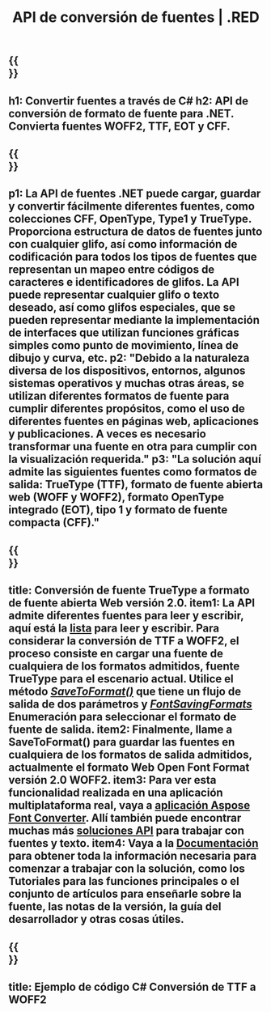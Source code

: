 ﻿---
translation: true
template: /_templates/conversion-net.md
title: API de conversión de fuentes | .RED
url: /net/conversion/
description: Funcionalidad de conversión de fuentes. Convierta diferentes fuentes como CFF, EOT, WOFF, TTF y Type 1 con unas pocas líneas de código C# a través de la biblioteca .NET.
keywords: convertidor de fuentes .net, convertidor de fuentes net, conversión de fuentes c#
family: font
platformtag: net
feature: conversion
---

{{<section banner>}}
---
h1: Convertir fuentes a través de C#
h2: API de conversión de formato de fuente para .NET. Convierta fuentes WOFF2, TTF, EOT y CFF.
---

{{<section overview>}}
---
p1: La API de fuentes .NET puede cargar, guardar y convertir fácilmente diferentes fuentes, como colecciones CFF, OpenType, Type1 y TrueType. Proporciona estructura de datos de fuentes junto con cualquier glifo, así como información de codificación para todos los tipos de fuentes que representan un mapeo entre códigos de caracteres e identificadores de glifos. La API puede representar cualquier glifo o texto deseado, así como glifos especiales, que se pueden representar mediante la implementación de interfaces que utilizan funciones gráficas simples como punto de movimiento, línea de dibujo y curva, etc.
p2: "Debido a la naturaleza diversa de los dispositivos, entornos, algunos sistemas operativos y muchas otras áreas, se utilizan diferentes formatos de fuente para cumplir diferentes propósitos, como el uso de diferentes fuentes en páginas web, aplicaciones y publicaciones. A veces es necesario transformar una fuente en otra para cumplir con la visualización requerida."
p3: "La solución aquí admite las siguientes fuentes como formatos de salida: TrueType (TTF), formato de fuente abierta web (WOFF y WOFF2), formato OpenType integrado (EOT), tipo 1 y formato de fuente compacta (CFF)."
---

{{<section feature1>}}
---
title: Conversión de fuente TrueType a formato de fuente abierta Web versión 2.0.
item1: La API admite diferentes fuentes para leer y escribir, aquí está la [lista](https://docs.aspose.com/font/net/convert/#formats-supported-for-reading-ando-writing) para leer y escribir. Para considerar la conversión de TTF a WOFF2, el proceso consiste en cargar una fuente de cualquiera de los formatos admitidos, fuente TrueType para el escenario actual. Utilice el método [*SaveToFormat()*](https://reference.aspose.com/font/net/aspose.font/font/methods/savetoformat) que tiene un flujo de salida de dos parámetros y [*FontSavingFormats*](https://reference.aspose.com/font/net/aspose.font/fontsavingformats) Enumeración para seleccionar el formato de fuente de salida.
item2: Finalmente, llame a SaveToFormat() para guardar las fuentes en cualquiera de los formatos de salida admitidos, actualmente el formato Web Open Font Format versión 2.0 WOFF2.
item3: Para ver esta funcionalidad realizada en una aplicación multiplataforma real, vaya a [aplicación Aspose Font Converter](https://products.aspose.app/font/conversion). Allí también puede encontrar muchas más [soluciones API](https://products.aspose.app/font/applications) para trabajar con fuentes y texto.
item4: Vaya a la [Documentación](https://docs.aspose.com/font/net/) para obtener toda la información necesaria para comenzar a trabajar con la solución, como los Tutoriales para las funciones principales o el conjunto de artículos para enseñarle sobre la fuente, las notas de la versión, la guía del desarrollador y otras cosas útiles.
---

{{<section codeexample>}}
---
title: Ejemplo de código C# Conversión de TTF a WOFF2
---
